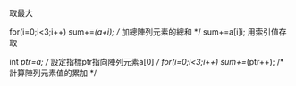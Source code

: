 取最大








for(i=0;i<3;i++)
      sum+=*(a+i);         /* 加總陣列元素的總和 */         sum+=a[i]i;  用索引值存取 
 
 
 
 
int *ptr=a;			/* 設定指標ptr指向陣列元素a[0] */
   for(i=0;i<3;i++)
      sum+=*(ptr++);    	/* 計算陣列元素值的累加  */
      
      
      
      
      
      
